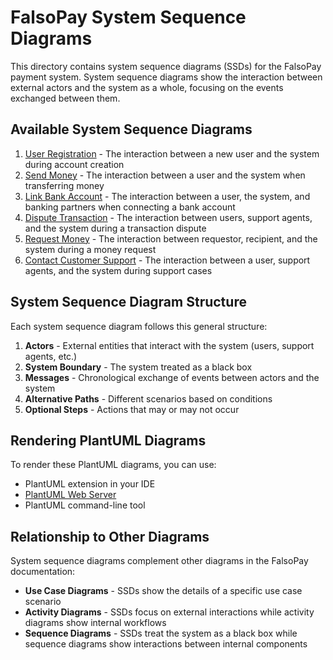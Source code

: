 # FalsoPay System Sequence Diagrams

This directory contains system sequence diagrams (SSDs) for the FalsoPay payment system. System sequence diagrams show the interaction between external actors and the system as a whole, focusing on the events exchanged between them.

## Available System Sequence Diagrams

1. [User Registration](user-registration-ssd.puml) - The interaction between a new user and the system during account creation
2. [Send Money](send-money-ssd.puml) - The interaction between a user and the system when transferring money
3. [Link Bank Account](link-bank-account-ssd.puml) - The interaction between a user, the system, and banking partners when connecting a bank account
4. [Dispute Transaction](dispute-transaction-ssd.puml) - The interaction between users, support agents, and the system during a transaction dispute
5. [Request Money](request-money-ssd.puml) - The interaction between requestor, recipient, and the system during a money request
6. [Contact Customer Support](contact-customer-support-ssd.puml) - The interaction between a user, support agents, and the system during support cases

## System Sequence Diagram Structure

Each system sequence diagram follows this general structure:
1. **Actors** - External entities that interact with the system (users, support agents, etc.)
2. **System Boundary** - The system treated as a black box
3. **Messages** - Chronological exchange of events between actors and the system
4. **Alternative Paths** - Different scenarios based on conditions
5. **Optional Steps** - Actions that may or may not occur

## Rendering PlantUML Diagrams

To render these PlantUML diagrams, you can use:
- PlantUML extension in your IDE
- [PlantUML Web Server](http://www.plantuml.com/plantuml/uml/)
- PlantUML command-line tool

## Relationship to Other Diagrams

System sequence diagrams complement other diagrams in the FalsoPay documentation:
- **Use Case Diagrams** - SSDs show the details of a specific use case scenario
- **Activity Diagrams** - SSDs focus on external interactions while activity diagrams show internal workflows
- **Sequence Diagrams** - SSDs treat the system as a black box while sequence diagrams show interactions between internal components 